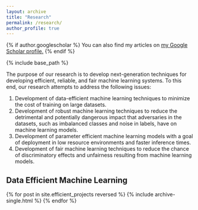 ```yaml
---
layout: archive
title: "Research"
permalink: /research/
author_profile: true
---
```


{% if author.googlescholar %}
  You can also find my articles on <u><a href="{{author.googlescholar}}">my Google Scholar profile</a>.</u>
{% endif %}

{% include base_path %}

The purpose of our research is to develop next-generation techniques for developing efficient, reliable, and fair machine learning systems. To this end, our research attempts to address the following issues:
1. Development of data-efficient machine learning techniques to minimize the cost of training on large datasets.
2. Development of robust machine learning techniques to reduce the detrimental and potentially dangerous impact that adversaries in the datasets, such as imbalanced classes and noise in labels, have on machine learning models. 
3. Development of parameter efficient machine learning models with a goal of deployment in low resource environments and faster inference times.
4. Development of fair machine learning techniques to reduce the chance of discriminatory effects and unfairness resulting from machine learning models.

## Data Efficient Machine Learning
{% for post in site.efficient_projects reversed %}
  {% include archive-single.html %}
{% endfor %}

